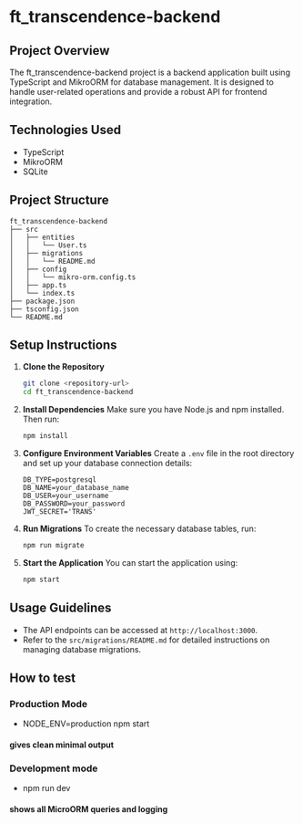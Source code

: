 # ft_transcendence-backend

## Project Overview
The ft_transcendence-backend project is a backend application built using TypeScript and MikroORM for database management. It is designed to handle user-related operations and provide a robust API for frontend integration.

## Technologies Used
- TypeScript
- MikroORM
- SQLite

## Project Structure
```
ft_transcendence-backend
├── src
│   ├── entities
│   │   └── User.ts
│   ├── migrations
│   │   └── README.md
│   ├── config
│   │   └── mikro-orm.config.ts
│   ├── app.ts
│   └── index.ts
├── package.json
├── tsconfig.json
└── README.md
```

## Setup Instructions

1. **Clone the Repository**
   ```bash
   git clone <repository-url>
   cd ft_transcendence-backend
   ```

2. **Install Dependencies**
   Make sure you have Node.js and npm installed. Then run:
   ```bash
   npm install
   ```

3. **Configure Environment Variables**
   Create a `.env` file in the root directory and set up your database connection details:
   ```
   DB_TYPE=postgresql
   DB_NAME=your_database_name
   DB_USER=your_username
   DB_PASSWORD=your_password
   JWT_SECRET='TRANS'
   ```

4. **Run Migrations**
   To create the necessary database tables, run:
   ```bash
   npm run migrate
   ```

5. **Start the Application**
   You can start the application using:
   ```bash
   npm start
   ```

## Usage Guidelines
- The API endpoints can be accessed at `http://localhost:3000`.
- Refer to the `src/migrations/README.md` for detailed instructions on managing database migrations.

## How to test

### Production Mode
- NODE_ENV=production npm start
#### gives clean minimal output

### Development mode 
- npm run dev
#### shows all MicroORM queries and logging